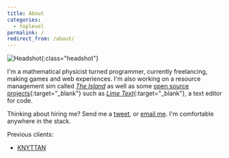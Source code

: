 ```yaml
---
title: About
categories:
  - toplevel
permalink: /
redirect_from: /about/
---
```

![Headshot](//www.gravatar.com/avatar/904272fae938125a9ea3b545057838e9?s=160){:class="headshot"}

I'm a mathematical physicist turned programmer, currently freelancing, making games and web experiences. I'm also working on a resource management sim called [*The Island*](/blog/) as well as some [open source projects](https://github.com/erbridge){:target="_blank"} such as [*Lime Text*](https://github.com/limetext){:target="_blank"}, a text editor for code.

Thinking about hiring me? Send me a [tweet](https://twitter.com/erbridge), or [email me](mailto:felix@erbridge.co.uk). I'm comfortable anywhere in the stack.

Previous clients:

- [KNYTTAN](https://knyttan.com/)
